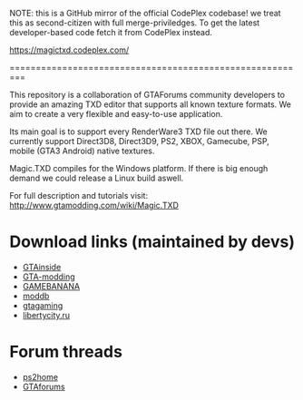 NOTE: this is a GitHub mirror of the official CodePlex codebase! we treat this as second-citizen with
full merge-priviledges. To get the latest developer-based code fetch it from CodePlex instead.

https://magictxd.codeplex.com/

=========================================================

This repository is a collaboration of GTAForums community developers to provide
an amazing TXD editor that supports all known texture formats. We aim to create
a very flexible and easy-to-use application.

Its main goal is to support every RenderWare3 TXD file out there. We currently support
Direct3D8, Direct3D9, PS2, XBOX, Gamecube, PSP, mobile (GTA3 Android) native textures.

Magic.TXD compiles for the Windows platform. If there is big enough demand we could
release a Linux build aswell.


For full description and tutorials visit: http://www.gtamodding.com/wiki/Magic.TXD

# Download links (maintained by devs)

* [GTAinside](http://www.gtainside.com/en/sanandreas/tools/88448-magic-txd-1-0)
* [GTA-modding](http://www.gta-modding.com/area/index.php?act=view&id=1475)
* [GAMEBANANA](http://gamebanana.com/tools/5948)
* [moddb](http://www.moddb.com/downloads/magictxd)
* [gtagaming](http://www.gtagaming.com/downloads/gta-san-andreas/tools/33365)
* [libertycity.ru](http://libertycity.ru/files/gta-san-andreas/94452-magic.txd-1.0-redaktor-txd-arkhivov.html)

# Forum threads

* [ps2home](http://ps2home.freeforums.net/thread/784/magic-txd-ps2-texture-editor)
* [GTAforums](http://gtaforums.com/topic/851436-relopensrc-magictxd/)